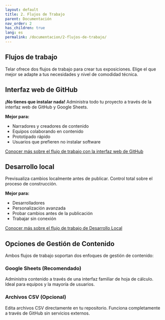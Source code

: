 ```yaml
---
layout: default
title: 2. Flujos de Trabajo
parent: Documentación
nav_order: 2
has_children: true
lang: es
permalink: /documentacion/2-flujos-de-trabajo/
---
```


## Flujos de trabajo

Telar ofrece dos flujos de trabajo para crear tus exposiciones. Elige el que mejor se adapte a tus necesidades y nivel de comodidad técnica.

## Interfaz web de GitHub

**¡No tienes que instalar nada!** Administra todo tu proyecto a través de la interfaz web de GitHub y Google Sheets.

**Mejor para:**
- Narradores y creadores de contenido
- Equipos colaborando en contenido
- Prototipado rápido
- Usuarios que prefieren no instalar software

[Conocer más sobre el flujo de trabajo con la interfaz web de GitHub](/documentacion/2-flujos-de-trabajo/1-interfaz-web/)

## Desarrollo local

Previsualiza cambios localmente antes de publicar. Control total sobre el proceso de construcción.

**Mejor para:**
- Desarrolladores
- Personalización avanzada
- Probar cambios antes de la publicación
- Trabajar sin conexión

[Conocer más sobre el flujo de trabajo de Desarrollo Local](/documentacion/2-flujos-de-trabajo/2-desarrollo-local/)

## Opciones de Gestión de Contenido

Ambos flujos de trabajo soportan dos enfoques de gestión de contenido:

### Google Sheets (Recomendado)
Administra contenido a través de una interfaz familiar de hoja de cálculo. Ideal para equipos y la mayoría de usuarios.

### Archivos CSV (Opcional)
Edita archivos CSV directamente en tu repositorio. Funciona completamente a través de GitHub sin servicios externos.
